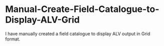 # Manual-Create-Field-Catalogue-to-Display-ALV-Grid
I have manually created a field catalogue to display ALV output in Grid format.
